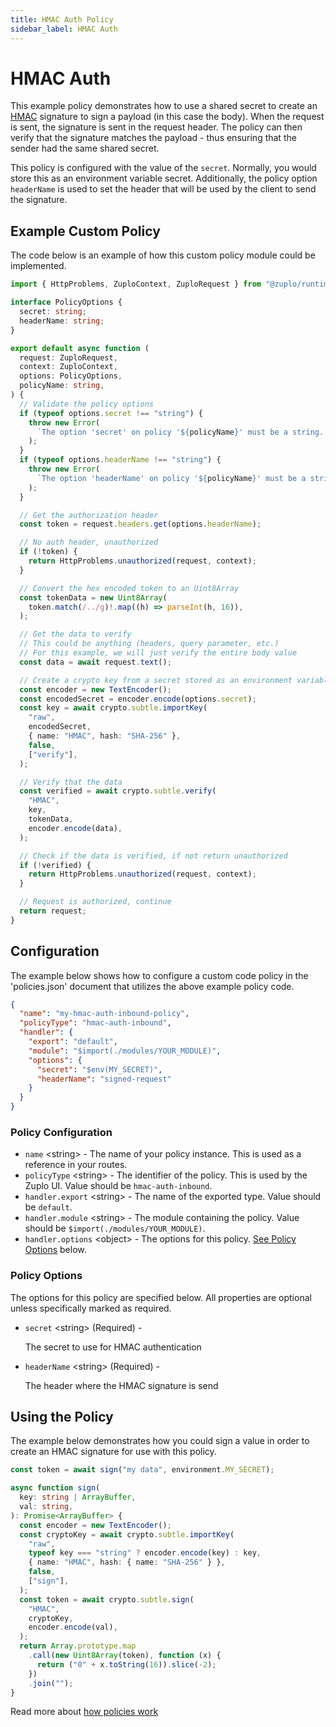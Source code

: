 ```yaml
---
title: HMAC Auth Policy
sidebar_label: HMAC Auth
---
```


<!-- WARNING: This document is generated. DO NOT EDIT BY HAND -->

# HMAC Auth

<CustomPolicyNotice name="HMAC Auth" id="hmac-auth-inbound" />




<!-- start: intro.md -->
This example policy demonstrates how to use a shared secret to create an
[HMAC](https://en.wikipedia.org/wiki/HMAC) signature to sign a payload (in this
case the body). When the request is sent, the signature is sent in the request
header. The policy can then verify that the signature matches the payload - thus
ensuring that the sender had the same shared secret.

This policy is configured with the value of the `secret`. Normally, you would
store this as an environment variable secret. Additionally, the policy option
`headerName` is used to set the header that will be used by the client to send
the signature.

<!-- end: intro.md -->

<PolicyStatus isBeta={false} isPaidAddOn={false} />


## Example Custom Policy

The code below is an example of how this custom policy module could be implemented.

```ts title="modules/hmac-auth-inbound.ts"
import { HttpProblems, ZuploContext, ZuploRequest } from "@zuplo/runtime";

interface PolicyOptions {
  secret: string;
  headerName: string;
}

export default async function (
  request: ZuploRequest,
  context: ZuploContext,
  options: PolicyOptions,
  policyName: string,
) {
  // Validate the policy options
  if (typeof options.secret !== "string") {
    throw new Error(
      `The option 'secret' on policy '${policyName}' must be a string. Received ${typeof options.secret}.`,
    );
  }
  if (typeof options.headerName !== "string") {
    throw new Error(
      `The option 'headerName' on policy '${policyName}' must be a string. Received ${typeof options.headerName}.`,
    );
  }

  // Get the authorization header
  const token = request.headers.get(options.headerName);

  // No auth header, unauthorized
  if (!token) {
    return HttpProblems.unauthorized(request, context);
  }

  // Convert the hex encoded token to an Uint8Array
  const tokenData = new Uint8Array(
    token.match(/../g)!.map((h) => parseInt(h, 16)),
  );

  // Get the data to verify
  // This could be anything (headers, query parameter, etc.)
  // For this example, we will just verify the entire body value
  const data = await request.text();

  // Create a crypto key from a secret stored as an environment variable
  const encoder = new TextEncoder();
  const encodedSecret = encoder.encode(options.secret);
  const key = await crypto.subtle.importKey(
    "raw",
    encodedSecret,
    { name: "HMAC", hash: "SHA-256" },
    false,
    ["verify"],
  );

  // Verify that the data
  const verified = await crypto.subtle.verify(
    "HMAC",
    key,
    tokenData,
    encoder.encode(data),
  );

  // Check if the data is verified, if not return unauthorized
  if (!verified) {
    return HttpProblems.unauthorized(request, context);
  }

  // Request is authorized, continue
  return request;
}

```

## Configuration 

The example below shows how to configure a custom code policy in the 'policies.json' document that utilizes the above example policy code.

```json title="config/policies.json"
{
  "name": "my-hmac-auth-inbound-policy",
  "policyType": "hmac-auth-inbound",
  "handler": {
    "export": "default",
    "module": "$import(./modules/YOUR_MODULE)",
    "options": {
      "secret": "$env(MY_SECRET)",
      "headerName": "signed-request"
    }
  }
}
```

<div className="policy-options">
<div><h3 class="anchor anchorWithStickyNavbar_node_modules-@docusaurus-theme-classic-lib-theme-Heading-styles-module" id="policy-configuration">Policy Configuration<a href="#policy-configuration" class="hash-link" aria-label="Direct link to Policy Configuration" title="Direct link to Policy Configuration">​</a></h3><ul><li><code>name</code> <span class="type-option">&lt;string&gt;</span> - The name of your policy instance. This is used as a reference in your routes.</li><li><code>policyType</code> <span class="type-option">&lt;string&gt;</span> - The identifier of the policy. This is used by the Zuplo UI. Value should be <code>hmac-auth-inbound</code>.</li><li><code>handler.export</code> <span class="type-option">&lt;string&gt;</span> - The name of the exported type. Value should be <code>default</code>.</li><li><code>handler.module</code> <span class="type-option">&lt;string&gt;</span> - The module containing the policy. Value should be <code>$import(./modules/YOUR_MODULE)</code>.</li><li><code>handler.options</code> <span class="type-option">&lt;object&gt;</span> - The options for this policy. <a href="#policy-options">See Policy Options</a> below.</li></ul><h3 class="anchor anchorWithStickyNavbar_node_modules-@docusaurus-theme-classic-lib-theme-Heading-styles-module" id="policy-options">Policy Options<a href="#policy-options" class="hash-link" aria-label="Direct link to Policy Options" title="Direct link to Policy Options">​</a></h3><p>The options for this policy are specified below. All properties are optional unless specifically marked as required.</p><ul><li><code>secret</code><span class="type-option"> &lt;string&gt;</span><span class="required-option"> (Required)</span> - <div><p>The secret to use for HMAC authentication</p></div></li><li><code>headerName</code><span class="type-option"> &lt;string&gt;</span><span class="required-option"> (Required)</span> - <div><p>The header where the HMAC signature is send</p></div></li></ul></div>
</div>

## Using the Policy
<!-- start: doc.md -->
The example below demonstrates how you could sign a value in order to create an
HMAC signature for use with this policy.

```ts
const token = await sign("my data", environment.MY_SECRET);

async function sign(
  key: string | ArrayBuffer,
  val: string,
): Promise<ArrayBuffer> {
  const encoder = new TextEncoder();
  const cryptoKey = await crypto.subtle.importKey(
    "raw",
    typeof key === "string" ? encoder.encode(key) : key,
    { name: "HMAC", hash: { name: "SHA-256" } },
    false,
    ["sign"],
  );
  const token = await crypto.subtle.sign(
    "HMAC",
    cryptoKey,
    encoder.encode(val),
  );
  return Array.prototype.map
    .call(new Uint8Array(token), function (x) {
      return ("0" + x.toString(16)).slice(-2);
    })
    .join("");
}
```

<!-- end: doc.md -->

Read more about [how policies work](/docs/articles/policies)
